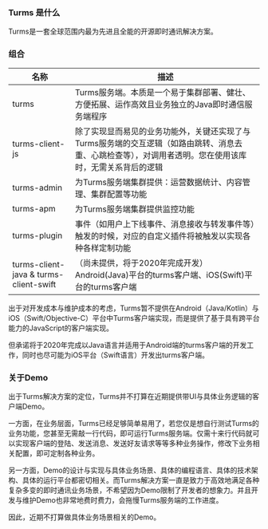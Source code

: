 ### Turms 是什么

Turms是一套全球范围内最为先进且全能的开源即时通讯解决方案。

### 组合

| 名称                                   | 描述                                                         |
| -------------------------------------- | ------------------------------------------------------------ |
| turms                                  | Turms服务端。本质是一个易于集群部署、健壮、方便拓展、运作高效且业务独立的Java即时通信服务端程序 |
| turms-client-js                        | 除了实现显而易见的业务功能外，关键还实现了与Turms服务端的交互逻辑（如路由跳转、消息去重、心跳检查等），对调用者透明。您在使用该库时，无需关系背后的逻辑 |
| turms-admin                            | 为Turms服务端集群提供：运营数据统计、内容管理、集群配置等功能 |
| turms-apm                              | 为Turms服务端集群提供监控功能                                |
| turms-plugin                           | 事件（如用户上下线事件、消息接收与转发事件等）触发的时候，对应的自定义插件将被触发以实现各种各样定制功能 |
| turms-client-java & turms-client-swift | （尚未提供，将于2020年完成开发）Android(Java)平台的turms客户端、iOS(Swift)平台的turms客户端 |

出于对开发成本与维护成本的考虑，Turms暂不提供在Android（Java/Kotlin）与iOS（Swift/Objective-C）平台中Turms客户端实现，而是提供了基于具有跨平台能力的JavaScript的客户端实现。

但承诺将于2020年完成以Java语言并适用于Android端的turms客户端的开发工作，同时也尽可能为iOS平台（Swift语言）开发出turms客户端。

### 关于Demo

出于Turms解决方案的定位，Turms并不打算在近期提供带UI与具体业务逻辑的客户端Demo。

一方面，在业务层面，Turms已经足够简单易用了，若您仅是想自行测试Turms的业务功能，您甚至无需敲一行代码，即可运行Turms服务端。仅需十来行代码就可以实现客户端的登陆、发送消息、发送好友请求等等多种业务操作，修改下业务相关配置，即可定制各种业务。

另一方面，Demo的设计与实现与具体业务场景、具体的编程语言、具体的技术架构、具体的运行平台都密切相关。而Turms解决方案一直是致力于高效地满足各种复杂多变的即时通讯业务场景，不希望因为Demo限制了开发者的想象力。并且开发与维护Demo也非常地费时费力，会拖慢Turms服务端的工作进度。

因此，近期不打算做具体业务场景相关的Demo。